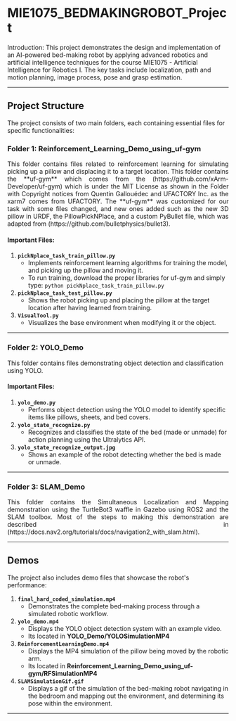 # MIE1075_BEDMAKINGROBOT_Project

Introduction: This project demonstrates the design and implementation of an AI-powered bed-making robot by applying advanced robotics and artificial intelligence techniques for the course MIE1075 - Artificial Intelligence for Robotics I. The key tasks include localization, path and motion planning, image process, pose and grasp estimation.

---

## Project Structure

The project consists of two main folders, each containing essential files for specific functionalities:

### Folder 1: Reinforcement_Learning_Demo_using_uf-gym
<div align="justify">
This folder contains files related to reinforcement learning for simulating picking up a pillow and displacing it to a target location. This folder contains the **uf-gym** which comes from the (https://github.com/xArm-Developer/uf-gym) which is under the MIT License as shown in the Folder with Copyright notices from Quentin Gallouédec and UFACTORY Inc. as the xarm7 comes from UFACTORY. The **uf-gym** was customized for our task with some files changed, and new ones added such as the new 3D pillow in URDF, the PillowPickNPlace, and a custom PyBullet file, which was adapted from (https://github.com/bulletphysics/bullet3).
</div>

#### Important Files:
1. **`pickNplace_task_train_pillow.py`**  
   - Implements reinforcement learning algorithms for training the model, and picking up the pillow and moving it.
   - To run training, download the proper libraries for uf-gym and simply type: ```python pickNplace_task_train_pillow.py```
2. **`pickNplace_task_test_pillow.py`**  
   - Shows the robot picking up and placing the pillow at the target location after having learned from training.
3. **`VisualTool.py`**  
   - Visualizes the base environment when modifying it or the object.

---

### Folder 2: YOLO_Demo
This folder contains files demonstrating object detection and classification using YOLO.

#### Important Files:
1. **`yolo_demo.py`**  
   - Performs object detection using the YOLO model to identify specific items like pillows, sheets, and bed covers.
2. **`yolo_state_recognize.py`**  
   - Recognizes and classifies the state of the bed (made or unmade) for action planning using the Ultralytics API.
3. **`yolo_state_recognize_output.jpg`**  
   - Shows an example of the robot detecting whether the bed is made or unmade.

---

### Folder 3: SLAM_Demo
<div align="justify">
This folder contains the Simultaneous Localization and Mapping demonstration using the TurtleBot3 waffle in Gazebo using ROS2 and the SLAM toolbox. Most of the steps to making this demonstration are described in (https://docs.nav2.org/tutorials/docs/navigation2_with_slam.html).
</div>

---

## Demos

The project also includes demo files that showcase the robot's performance:

1. **`final_hard_coded_simulation.mp4`**  
   - Demonstrates the complete bed-making process through a simulated robotic workflow.
2. **`yolo_demo.mp4`**  
   - Displays the YOLO object detection system with an example video.
   - Its located in **YOLO_Demo/YOLOSimulationMP4**
3. **`ReinforcementLearningDemo.mp4`**
   - Displays the MP4 simulation of the pillow being moved by the robotic arm.
   - Its located in **Reinforcement_Learning_Demo_using_uf-gym/RFSimulationMP4**
4. **`SLAMSimulationGif.gif`**
   - Displays a gif of the simulation of the bed-making robot navigating in the bedroom and mapping out the environment, and determining its pose within the environment.

---
